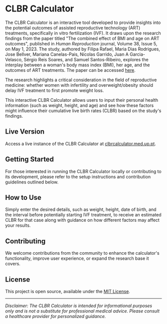 # CLBR Calculator

The CLBR Calculator is an interactive tool developed to provide insights into the potential outcomes of assisted reproductive technology (ART) treatments, specifically in vitro fertilization (IVF). It draws upon the research findings from the paper titled "The combined effect of BMI and age on ART outcomes", published in *Human Reproduction* journal, Volume 38, Issue 5, on May 1, 2023. The study, authored by Filipa Rafael, Maria Dias Rodrigues, Jose Bellver, Mariana Canelas-Pais, Nicolas Garrido, Juan A Garcia-Velasco, Sérgio Reis Soares, and Samuel Santos-Ribeiro, explores the interplay between a woman's body mass index (BMI), her age, and the outcomes of ART treatments. The paper can be accessed [here](https://academic.oup.com/humrep/article/38/5/886/7079091?utm_source=TrendMD&utm_campaign=Human_Reproduction_TrendMD_1&utm_medium=cpc).

The research highlights a critical consideration in the field of reproductive medicine: whether women with infertility and overweight/obesity should delay IVF treatment to first promote weight loss.

This interactive CLBR Calculator allows users to input their personal health information (such as weight, height, and age) and see how these factors might influence their cumulative live birth rates (CLBR) based on the study's findings.

## Live Version

Access a live instance of the CLBR Calculator at [clbrcalculator.med.up.pt](http://clbrcalculator.med.up.pt).

## Getting Started

For those interested in running the CLBR Calculator locally or contributing to its development, please refer to the setup instructions and contribution guidelines outlined below.

## How to Use

Simply enter the desired details, such as weight, height, date of birth, and the interval before potentially starting IVF treatment, to receive an estimated CLBR for that case along with guidance on how different factors may affect your results.

## Contributing

We welcome contributions from the community to enhance the calculator's functionality, improve user experience, or expand the research base it covers.

## License

This project is open source, available under the [MIT License](LICENSE.md).

---

*Disclaimer: The CLBR Calculator is intended for informational purposes only and is not a substitute for professional medical advice. Please consult a healthcare provider for personalized guidance.*
